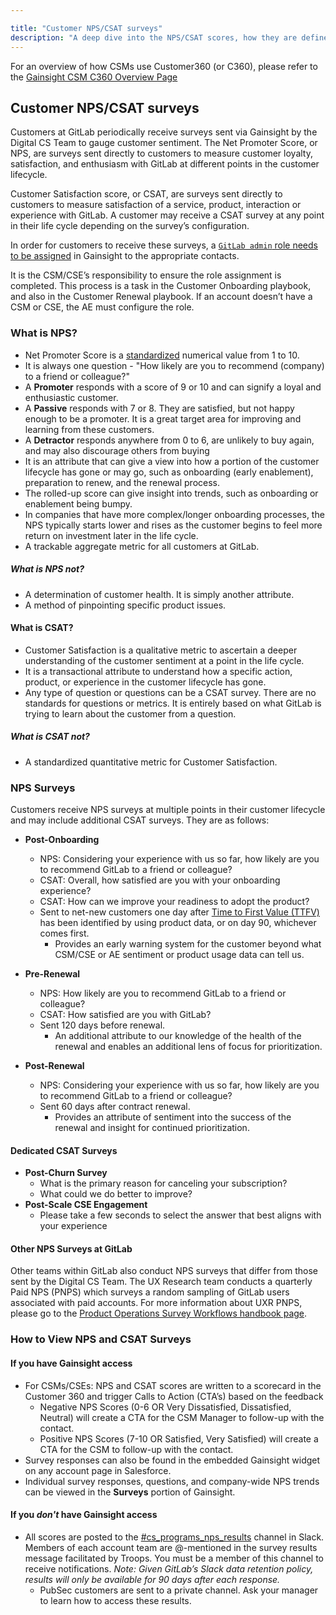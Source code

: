 ```yaml
---

title: "Customer NPS/CSAT surveys"
description: "A deep dive into the NPS/CSAT scores, how they are defined and calculated."
---
```








For an overview of how CSMs use Customer360 (or C360), please refer to the [Gainsight CSM C360 Overview Page](https://about.gitlab.com/handbook/customer-success/csm/gainsight/c360-overview)

## Customer NPS/CSAT surveys

Customers at GitLab periodically receive surveys sent via Gainsight by the Digital CS Team to gauge customer sentiment. The Net Promoter Score, or NPS, are surveys sent directly to customers to measure customer loyalty, satisfaction, and enthusiasm with GitLab at different points in the customer lifecycle.

Customer Satisfaction score, or CSAT, are surveys sent directly to customers to measure satisfaction of a service, product, interaction or experience with GitLab. A customer may receive a CSAT survey at any point in their life cycle depending on the survey’s configuration.

In order for customers to receive these surveys, a [`GitLab admin` role needs to be assigned](https://about.gitlab.com/handbook/sales/field-operations/customer-success-operations/cs-ops-programs/#gitlab-admin-contacts) in Gainsight to the appropriate contacts.

It is the CSM/CSE’s responsibility to ensure the role assignment is completed. This process is a task in the Customer Onboarding playbook, and also in the Customer Renewal playbook. If an account doesn’t have a CSM or CSE, the AE must configure the role.

### What is NPS?

- Net Promoter Score is a [standardized](https://en.wikipedia.org/wiki/Net_promoter_score) numerical value from 1 to 10.
- It is always one question - "How likely are you to recommend (company) to a friend or colleague?"
- A **Promoter** responds with a score of 9 or 10 and can signify a loyal and enthusiastic customer.
- A **Passive** responds with 7 or 8. They are satisfied, but not happy enough to be a promoter. It is a great target area for improving and learning from these customers.
- A **Detractor** responds anywhere from 0 to 6, are unlikely to buy again, and may also discourage others from buying
- It is an attribute that can give a view into how a portion of the customer lifecycle has gone or may go, such as onboarding (early enablement), preparation to renew, and the renewal process.
- The rolled-up score can give insight into trends, such as onboarding or enablement being bumpy.
- In companies that have more complex/longer onboarding processes, the NPS typically starts lower and rises as the customer begins to feel more return on investment later in the life cycle.
- A trackable aggregate metric for all customers at GitLab.

##### What is NPS not?

- A determination of customer health. It is simply another attribute.
- A method of pinpointing specific product issues.

#### What is CSAT?

- Customer Satisfaction is a qualitative metric to ascertain a deeper understanding of the customer sentiment at a point in the life cycle.
- It is a transactional attribute to understand how a specific action, product, or experience in the customer lifecycle has gone.
- Any type of question or questions can be a CSAT survey. There are no standards for questions or metrics. It is entirely based on what GitLab is trying to learn about the customer from a question.

##### What is CSAT not?

- A standardized quantitative metric for Customer Satisfaction.


### NPS Surveys

Customers receive NPS surveys at multiple points in their customer lifecycle and may include additional CSAT surveys. They are as follows:

- **Post-Onboarding**  
   - NPS: Considering your experience with us so far, how likely are you to recommend GitLab to a friend or colleague?
   - CSAT: Overall, how satisfied are you with your onboarding experience?
   - CSAT: How can we improve your readiness to adopt the product?
   - Sent to net-new customers one day after [Time to First Value (TTFV)](https://about.gitlab.com/handbook/customer-success/csm/onboarding/#time-to-first-value) has been identified by using product data, or on day 90, whichever comes first.
      - Provides an early warning system for the customer beyond what CSM/CSE or AE sentiment or product usage data can tell us.

- **Pre-Renewal**
   - NPS: How likely are you to recommend GitLab to a friend or colleague?
   - CSAT: How satisfied are you with GitLab?
   - Sent 120 days before renewal.
      - An additional attribute to our knowledge of the health of the renewal and enables an additional lens of focus for prioritization.

- **Post-Renewal**
   - NPS: Considering your experience with us so far, how likely are you to recommend GitLab to a friend or colleague?
   - Sent 60 days after contract renewal.
      - Provides an attribute of sentiment into the success of the renewal and insight for continued prioritization.


#### Dedicated CSAT Surveys

- **Post-Churn Survey**
   - What is the primary reason for canceling your subscription?
   - What could we do better to improve?
- **Post-Scale CSE Engagement**
   - Please take a few seconds to select the answer that best aligns with your experience


#### Other NPS Surveys at GitLab

Other teams within GitLab also conduct NPS surveys that differ from those sent by the Digital CS Team. The UX Research team conducts a quarterly Paid NPS (PNPS) which surveys a random sampling of GitLab users associated with paid accounts. For more information about UXR PNPS, please go to the [Product Operations Survey Workflows handbook page](/handbook/product/product-operations/surveys/workflows/#paid-nps-survey-pnps).

### How to View NPS and CSAT Surveys

#### If you have Gainsight access

- For CSMs/CSEs: NPS and CSAT scores are written to a scorecard in the Customer 360 and trigger Calls to Action (CTA’s) based on the feedback
   - Negative NPS Scores (0-6 OR Very Dissatisfied, Dissatisfied, Neutral) will create a CTA for the CSM Manager to follow-up with the contact.
   - Positive NPS Scores (7-10 OR Satisfied, Very Satisfied) will create a CTA for the CSM to follow-up with the contact.
- Survey responses can also be found in the embedded Gainsight widget on any account page in Salesforce.
- Individual survey responses, questions, and company-wide NPS trends can be viewed in the <b>Surveys</b> portion of Gainsight.

#### If you *don't* have Gainsight access

- All scores are posted to the [#cs_programs_nps_results](https://gitlab.slack.com/archives/C022XR11MJA) channel in Slack. Members of each account team are @-mentioned in the survey results message facilitated by Troops. You must be a member of this channel to receive notifications. *Note: Given GitLab’s Slack data retention policy, results will only be available for 90 days after each response.*
   - PubSec customers are sent to a private channel. Ask your manager to learn how to access these results.
